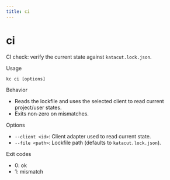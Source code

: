 ```yaml
---
title: ci
---
```


# ci

CI check: verify the current state against `katacut.lock.json`.

Usage
```
kc ci [options]
```

Behavior
- Reads the lockfile and uses the selected client to read current project/user states.
- Exits non‑zero on mismatches.

Options
- `--client <id>`: Client adapter used to read current state.
- `--file <path>`: Lockfile path (defaults to `katacut.lock.json`).

Exit codes
- 0: ok
- 1: mismatch

